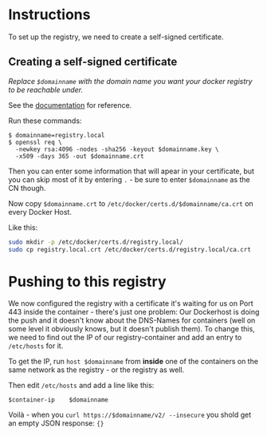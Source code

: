# Instructions

To set up the registry, we need to create a self-signed certificate. 

## Creating a self-signed certificate

*Replace `$domainname` with the domain name you want your docker registry to be reachable under.*

See the [documentation](https://docs.docker.com/registry/insecure/#use-self-signed-certificates) for reference.

Run these commands:

```
$ domainname=registry.local
$ openssl req \
  -newkey rsa:4096 -nodes -sha256 -keyout $domainname.key \
  -x509 -days 365 -out $domainname.crt
```

Then you can enter some information that will apear in your certificate, but you can skip most of it by entering `.` - be sure to enter `$domainname` as the CN though.

Now copy `$domainname.crt` to `/etc/docker/certs.d/$domainname/ca.crt` on every Docker Host.

Like this:

```bash
sudo mkdir -p /etc/docker/certs.d/registry.local/
sudo cp registry.local.crt /etc/docker/certs.d/registry.local/ca.crt
```

# Pushing to this registry

We now configured the registry with a certificate it's waiting for us on Port 443 inside the container - there's just one problem: Our Dockerhost is doing the push and it doesn't know about the DNS-Names for containers (well on some level it obviously knows, but it doesn't publish them). To change this, we need to find out the IP of our registry-container and add an entry to `/etc/hosts` for it.

To get the IP, run `host $domainname` from **inside** one of the containers on the same network as the registry - or the registry as well.

Then edit `/etc/hosts` and add a line like this:
```
$container-ip    $domainname
```

Voilà - when you `curl https://$domainname/v2/ --insecure` you shold get an empty JSON response: `{}`  